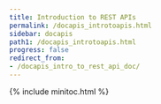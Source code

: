 ```yaml
---
title: Introduction to REST APIs
permalink: /docapis_introtoapis.html
sidebar: docapis
path1: /docapis_introtoapis.html
progress: false
redirect_from:
- /docapis_intro_to_rest_api_doc/
---
```


{% include minitoc.html %}
